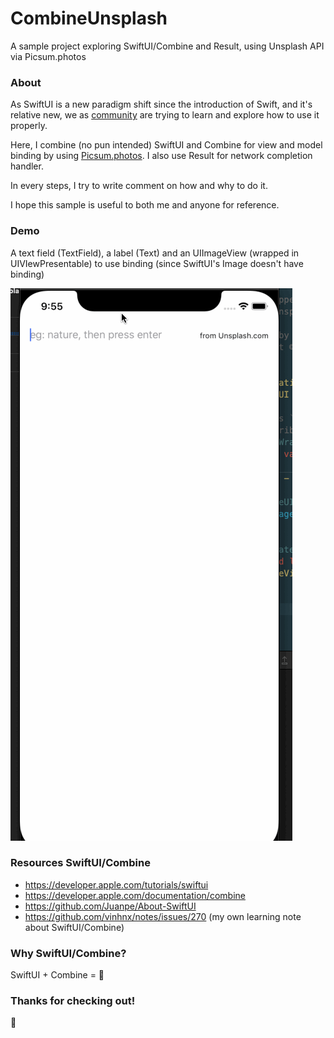 # CombineUnsplash

A sample project exploring SwiftUI/Combine and Result, using Unsplash API via Picsum.photos

### About

As SwiftUI is a new paradigm shift since the introduction of Swift, and it's relative new, we as [community](https://github.com/Juanpe/About-SwiftUI) are trying to learn and explore how to use it properly.

Here, I combine (no pun intended) SwiftUI and Combine for view and model binding by using [Picsum.photos](https://picsum.photos). I also use Result for network completion handler.

In every steps, I try to write comment on how and why to do it. 

I hope this sample is useful to both me and anyone for reference.

### Demo

A text field (TextField), a label (Text) and an UIImageView (wrapped in UIVIewPresentable) to use binding (since SwiftUI's Image doesn't have binding)

![demo](./screenshot/demo.gif)

### Resources SwiftUI/Combine

+ https://developer.apple.com/tutorials/swiftui
+ https://developer.apple.com/documentation/combine
+ https://github.com/Juanpe/About-SwiftUI
+ https://github.com/vinhnx/notes/issues/270 (my own learning note about SwiftUI/Combine)

### Why SwiftUI/Combine?

SwiftUI + Combine = 🤯 

### Thanks for checking out!

:rocket:
